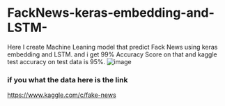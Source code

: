 # FackNews-keras-embedding-and-LSTM-
Here I create Machine Leaning model that predict Fack News using keras embedding and LSTM.
and i get 99% Accuracy Score on that and kaggle test accuracy on test data is 95%. 
![image](https://user-images.githubusercontent.com/52620370/117809042-a8c8c580-b22b-11eb-8c32-3c7178fac04e.png)

### if you what the data here is the link <br>
https://www.kaggle.com/c/fake-news
